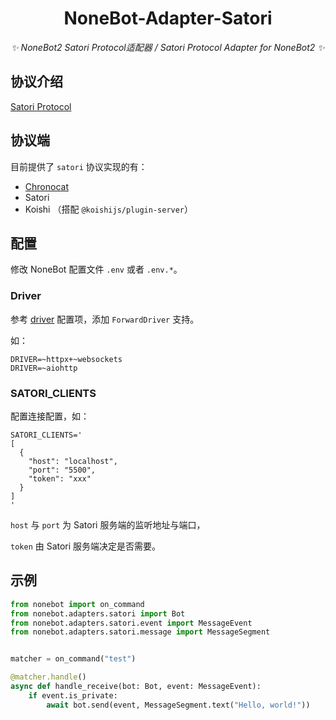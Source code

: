 <div align="center">

# NoneBot-Adapter-Satori

_✨ NoneBot2 Satori Protocol适配器 / Satori Protocol Adapter for NoneBot2 ✨_

</div>

## 协议介绍

[Satori Protocol](https://satori.js.org/zh-CN/)

## 协议端

目前提供了 `satori` 协议实现的有：
- [Chronocat](https://chronocat.vercel.app)
- Satori
- Koishi （搭配 `@koishijs/plugin-server`）

## 配置

修改 NoneBot 配置文件 `.env` 或者 `.env.*`。

### Driver

参考 [driver](https://nonebot.dev/docs/appendices/config#driver) 配置项，添加 `ForwardDriver` 支持。

如：

```dotenv
DRIVER=~httpx+~websockets
DRIVER=~aiohttp
```

### SATORI_CLIENTS

配置连接配置，如：

```dotenv
SATORI_CLIENTS='
[
  {
    "host": "localhost",
    "port": "5500",
    "token": "xxx"
  }
]
'
```

`host` 与 `port` 为 Satori 服务端的监听地址与端口，

`token` 由 Satori 服务端决定是否需要。


## 示例

```python
from nonebot import on_command
from nonebot.adapters.satori import Bot
from nonebot.adapters.satori.event import MessageEvent
from nonebot.adapters.satori.message import MessageSegment


matcher = on_command("test")

@matcher.handle()
async def handle_receive(bot: Bot, event: MessageEvent):
    if event.is_private:
        await bot.send(event, MessageSegment.text("Hello, world!"))
```
